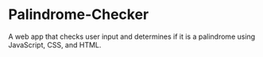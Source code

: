 # Palindrome-Checker
A web app that checks user input and determines if it is a palindrome using JavaScript, CSS, and HTML.
